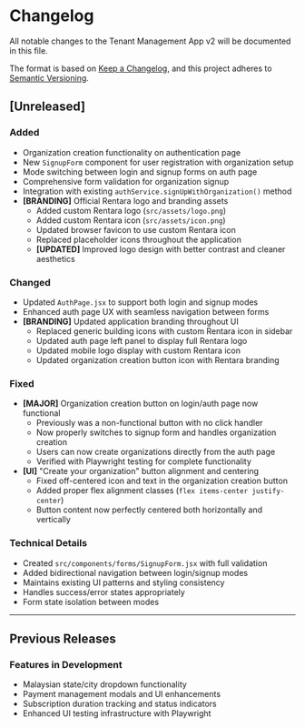 # Changelog

All notable changes to the Tenant Management App v2 will be documented in this file.

The format is based on [Keep a Changelog](https://keepachangelog.com/en/1.0.0/),
and this project adheres to [Semantic Versioning](https://semver.org/spec/v2.0.0.html).

## [Unreleased]

### Added
- Organization creation functionality on authentication page
- New `SignupForm` component for user registration with organization setup
- Mode switching between login and signup forms on auth page
- Comprehensive form validation for organization signup
- Integration with existing `authService.signUpWithOrganization()` method
- **[BRANDING]** Official Rentara logo and branding assets
  - Added custom Rentara logo (`src/assets/logo.png`) 
  - Added custom Rentara icon (`src/assets/icon.png`)
  - Updated browser favicon to use custom Rentara icon
  - Replaced placeholder icons throughout the application
  - **[UPDATED]** Improved logo design with better contrast and cleaner aesthetics

### Changed
- Updated `AuthPage.jsx` to support both login and signup modes
- Enhanced auth page UX with seamless navigation between forms  
- **[BRANDING]** Updated application branding throughout UI
  - Replaced generic building icons with custom Rentara icon in sidebar
  - Updated auth page left panel to display full Rentara logo
  - Updated mobile logo display with custom Rentara icon
  - Updated organization creation button icon with Rentara branding

### Fixed
- **[MAJOR]** Organization creation button on login/auth page now functional
  - Previously was a non-functional button with no click handler
  - Now properly switches to signup form and handles organization creation
  - Users can now create organizations directly from the auth page
  - Verified with Playwright testing for complete functionality
- **[UI]** "Create your organization" button alignment and centering
  - Fixed off-centered icon and text in the organization creation button
  - Added proper flex alignment classes (`flex items-center justify-center`)
  - Button content now perfectly centered both horizontally and vertically

### Technical Details
- Created `src/components/forms/SignupForm.jsx` with full validation
- Added bidirectional navigation between login/signup modes
- Maintains existing UI patterns and styling consistency
- Handles success/error states appropriately
- Form state isolation between modes

---

## Previous Releases

### Features in Development
- Malaysian state/city dropdown functionality
- Payment management modals and UI enhancements
- Subscription duration tracking and status indicators
- Enhanced UI testing infrastructure with Playwright